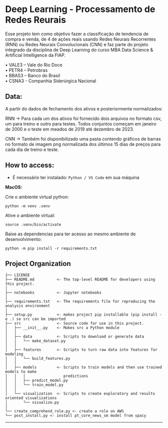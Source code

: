 Deep Learning - Processamento de Redes Reurais
==============================

Esse projeto tem como objetivo fazer a classificação de tendencia de compra e venda, de 4 de ações reais usando Redes Neurais Recorrentes (RNN) ou Redes Neurais Convolucionais (CNN) e faz parte do projeto integrado da disciplina de Deep Learning do curso MBA Data Science & Artificial Intelligence da FIAP. 

• VALE3 – Vale do Rio Doce  
• PETR4 – Petrobras  
• BBAS3 – Banco do Brasil  
• CSNA3 - Companhia Siderúrgica Nacional

Data:
------------
A partir do dados de fechamento dos ativos e posteriormente normalizados:  

RNN -> Para cada um dos ativos foi fornecido dois arquivos no formato csv, um para treino e outro para testes. Todos conjuntos começam em
janeiro de 2000 e o teste em meados de 2019 até dezembro de 2023.

CNN -> Também foi disponibilizado uma pasta contendo gráficos de barras no
formato de imagem png normalizada dos últimos 15 dias de preços para cada
dia de treino e teste.


How to access:
------------
- É necessário ter instalado: `Python / VS Code`  em sua máquina

**MacOS:**

Crie o ambiente virtual python:
```
python -m venv .venv
```
Ative o ambiente virtual:
```
source .venv/bin/activate
```
Baixe as dependencias para ter acesso ao mesmo ambiente de desenvolvimento: 
```
python -m pip install -r requirements.txt
```


Project Organization
------------

    ├── LICENSE
    ├── README.md          <- The top-level README for developers using this project.
    │
    ├── notebooks          <- Jupyter notebooks
    │
    ├── requirements.txt   <- The requirements file for reproducing the analysis environment
    │
    ├── setup.py           <- makes project pip installable (pip install -e .) so src can be imported
    ├── src                <- Source code for use in this project.
    │   ├── __init__.py    <- Makes src a Python module
    │   │
    │   ├── data           <- Scripts to download or generate data
    │   │   └── make_dataset.py
    │   │
    │   ├── features       <- Scripts to turn raw data into features for modeling
    │   │   └── build_features.py
    │   │
    │   ├── models         <- Scripts to train models and then use trained models to make
    │   │   │                 predictions
    │   │   ├── predict_model.py
    │   │   └── train_model.py
    │   │
    │   └── visualization  <- Scripts to create exploratory and results oriented visualizations
    │       └── visualize.py
    │
    └── create_comprehend_role.py <- create a role on AWS 
    └── post_install.py <- install pt_core_news_sm model from spacy


--------